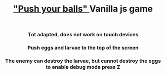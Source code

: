 <br>
<h1 align="center"><a href="https://maxim-belyi.github.io/push_your_balls--game/" target="_blank"> "Push your balls" </a> Vanilla js game
<br>
<br> 
<h3 align="center">Тot adapted, does not work on touch devices
<br>
<h3 align="center">Push eggs and larvae to the top of the screen
<br>
<h3 align="center">The enemy can destroy the larvae, but cannot destroy the eggs
to enable debug mode press Z


